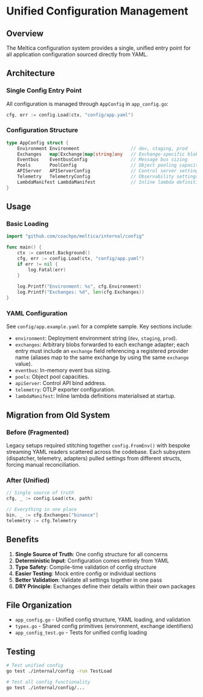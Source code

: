 # Unified Configuration Management

## Overview

The Meltica configuration system provides a single, unified entry point for all application configuration sourced directly from YAML.

## Architecture

### Single Config Entry Point

All configuration is managed through `AppConfig` in `app_config.go`:

```go
cfg, err := config.Load(ctx, "config/app.yaml")
```

### Configuration Structure

```go
type AppConfig struct {
    Environment Environment                   // dev, staging, prod
    Exchanges   map[Exchange]map[string]any   // Exchange-specific blobs
    Eventbus    EventbusConfig                // Message bus sizing
    Pools       PoolConfig                    // Object pooling capacities
    APIServer   APIServerConfig               // Control server settings
    Telemetry   TelemetryConfig               // Observability settings
    LambdaManifest LambdaManifest             // Inline lambda definitions
}
```

## Usage

### Basic Loading

```go
import "github.com/coachpo/meltica/internal/config"

func main() {
    ctx := context.Background()
    cfg, err := config.Load(ctx, "config/app.yaml")
    if err != nil {
        log.Fatal(err)
    }
    
    log.Printf("Environment: %s", cfg.Environment)
    log.Printf("Exchanges: %d", len(cfg.Exchanges))
}
```

### YAML Configuration

See `config/app.example.yaml` for a complete sample. Key sections include:

- `environment`: Deployment environment string (`dev`, `staging`, `prod`).
- `exchanges`: Arbitrary blobs forwarded to each exchange adapter; each entry must include an `exchange` field referencing a registered provider name (aliases map to the same exchange by using the same `exchange` value).
- `eventbus`: In-memory event bus sizing.
- `pools`: Object pool capacities.
- `apiServer`: Control API bind address.
- `telemetry`: OTLP exporter configuration.
- `lambdaManifest`: Inline lambda definitions materialised at startup.

## Migration from Old System

### Before (Fragmented)

Legacy setups required stitching together `config.FromEnv()` with bespoke streaming YAML readers scattered across the codebase. Each subsystem (dispatcher, telemetry, adapters) pulled settings from different structs, forcing manual reconciliation.

### After (Unified)

```go
// Single source of truth
cfg, _ := config.Load(ctx, path)

// Everything in one place
bin, _ := cfg.Exchanges["binance"]
telemetry := cfg.Telemetry
```

## Benefits

1. **Single Source of Truth**: One config structure for all concerns
2. **Deterministic Input**: Configuration comes entirely from YAML
3. **Type Safety**: Compile-time validation of config structure
4. **Easier Testing**: Mock entire config or individual sections
5. **Better Validation**: Validate all settings together in one pass
6. **DRY Principle**: Exchanges define their details within their own packages

## File Organization

- `app_config.go` - Unified config structure, YAML loading, and validation
- `types.go` - Shared config primitives (environment, exchange identifiers)
- `app_config_test.go` - Tests for unified config loading

## Testing

```bash
# Test unified config
go test ./internal/config -run TestLoad

# Test all config functionality
go test ./internal/config/...
```
